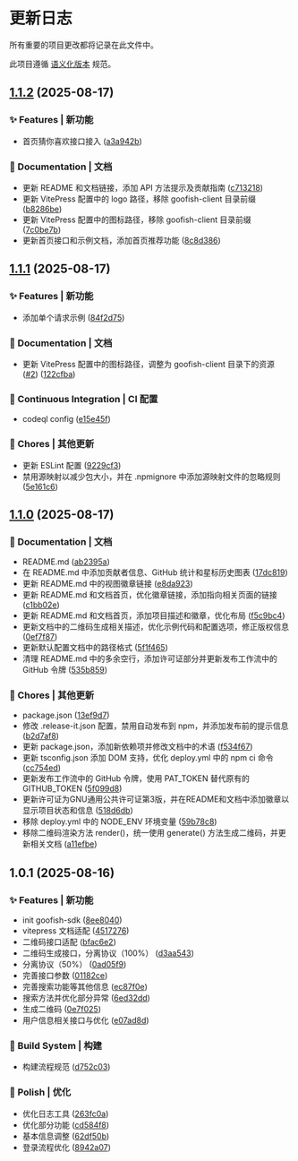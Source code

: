 # 更新日志

所有重要的项目更改都将记录在此文件中。

此项目遵循 [语义化版本](https://semver.org/lang/zh-CN/) 规范。



## [1.1.2](https://github.com/11273/goofish-client/compare/v1.1.1...v1.1.2) (2025-08-17)

### ✨ Features | 新功能

* 首页猜你喜欢接口接入 ([a3a942b](https://github.com/11273/goofish-client/commit/a3a942b30e730cb999a46cd5554a64c46d6f29a6))

### 📝 Documentation | 文档

* 更新 README 和文档链接，添加 API 方法提示及贡献指南 ([c713218](https://github.com/11273/goofish-client/commit/c713218ececeee7437bdae92eccee94d2efbc611))
* 更新 VitePress 配置中的 logo 路径，移除 goofish-client 目录前缀 ([b8286be](https://github.com/11273/goofish-client/commit/b8286be9d4ab228ffb0e0ca73adb8dae99d95997))
* 更新 VitePress 配置中的图标路径，移除 goofish-client 目录前缀 ([7c0be7b](https://github.com/11273/goofish-client/commit/7c0be7b01857e54a10822fae375739843b54374d))
* 更新首页接口和示例文档，添加首页推荐功能 ([8c8d386](https://github.com/11273/goofish-client/commit/8c8d38636a41c56f53deae5e059d67d94f71bff1))

## [1.1.1](https://github.com/11273/goofish-client/compare/v1.1.0...v1.1.1) (2025-08-17)

### ✨ Features | 新功能

* 添加单个请求示例 ([84f2d75](https://github.com/11273/goofish-client/commit/84f2d7592bf1effb4f01458249a09997e9c00919))

### 📝 Documentation | 文档

* 更新 VitePress 配置中的图标路径，调整为 goofish-client 目录下的资源 ([#2](https://github.com/11273/goofish-client/issues/2)) ([122cfba](https://github.com/11273/goofish-client/commit/122cfbaac3ce8d8ef66b5caf958e7d7af8cc0d68))

### 🔧 Continuous Integration | CI 配置

* codeql config ([e15e45f](https://github.com/11273/goofish-client/commit/e15e45fc5bd58ba6538567929049ff0d6e32bb03))

### 🎫 Chores | 其他更新

* 更新 ESLint 配置 ([9229cf3](https://github.com/11273/goofish-client/commit/9229cf30e07b47216b4cccde7ce2d4966d2574e4))
* 禁用源映射以减少包大小，并在 .npmignore 中添加源映射文件的忽略规则 ([5e161c6](https://github.com/11273/goofish-client/commit/5e161c66b75c53878f33df8474bb34fc4e90f965))

## [1.1.0](https://github.com/11273/goofish-client/compare/v1.0.1...v1.1.0) (2025-08-17)

### 📝 Documentation | 文档

* README.md ([ab2395a](https://github.com/11273/goofish-client/commit/ab2395a1bee5a827e01b54612653082f74e0b3f0))
* 在 README.md 中添加贡献者信息、GitHub 统计和星标历史图表 ([17dc819](https://github.com/11273/goofish-client/commit/17dc819a6e41dac3007145157b70532b4ff4f222))
* 更新 README.md 中的视图徽章链接 ([e8da923](https://github.com/11273/goofish-client/commit/e8da9233cf46dfaac67607bd136064a0d1063a4a))
* 更新 README.md 和文档首页，优化徽章链接，添加指向相关页面的链接 ([c1bb02e](https://github.com/11273/goofish-client/commit/c1bb02e7be5e526b06b98f54d4b4ed3b0b2523e9))
* 更新 README.md 和文档首页，添加项目描述和徽章，优化布局 ([f5c9bc4](https://github.com/11273/goofish-client/commit/f5c9bc4bead8e4420aa58af8bdc8b891969d6056))
* 更新文档中的二维码生成相关描述，优化示例代码和配置选项，修正版权信息 ([0ef7f87](https://github.com/11273/goofish-client/commit/0ef7f8707c697ebca31d736f75e1e870c2872670))
* 更新默认配置文档中的路径格式 ([5f1f465](https://github.com/11273/goofish-client/commit/5f1f46540af602339eb292fd3a496cba6597b2de))
* 清理 README.md 中的多余空行，添加许可证部分并更新发布工作流中的 GitHub 令牌 ([535b859](https://github.com/11273/goofish-client/commit/535b859c50ac912b84b7c13f2e157e14ac00d2ac))

### 🎫 Chores | 其他更新

* package.json ([13ef9d7](https://github.com/11273/goofish-client/commit/13ef9d7c415c04f183bab34b42fcae0c024b9634))
* 修改 .release-it.json 配置，禁用自动发布到 npm，并添加发布前的提示信息 ([b2d7af8](https://github.com/11273/goofish-client/commit/b2d7af8d8d760f371c3591e49047a3b130f4070b))
* 更新 package.json，添加新依赖项并修改文档中的术语 ([f534f67](https://github.com/11273/goofish-client/commit/f534f671808fd99e848dac414b0c620e9de4c613))
* 更新 tsconfig.json 添加 DOM 支持，优化 deploy.yml 中的 npm ci 命令 ([cc754ed](https://github.com/11273/goofish-client/commit/cc754edfde7d88d5846708f057caed2e3938bfb4))
* 更新发布工作流中的 GitHub 令牌，使用 PAT_TOKEN 替代原有的 GITHUB_TOKEN ([5f099d8](https://github.com/11273/goofish-client/commit/5f099d83836c1077c2d9eb61e60345dfac786519))
* 更新许可证为GNU通用公共许可证第3版，并在README和文档中添加徽章以显示项目状态和信息 ([518d6db](https://github.com/11273/goofish-client/commit/518d6db0d4e66da578d6b7b653244d281cab4d22))
* 移除 deploy.yml 中的 NODE_ENV 环境变量 ([59b78c8](https://github.com/11273/goofish-client/commit/59b78c87b8d9ecbcfce915db29c80ef4606a62e8))
* 移除二维码渲染方法 render()，统一使用 generate() 方法生成二维码，并更新相关文档 ([a11efbe](https://github.com/11273/goofish-client/commit/a11efbe1fd9add9679f72cded6f61049192d509e))

## 1.0.1 (2025-08-16)

### ✨ Features | 新功能

* init goofish-sdk ([8ee8040](https://github.com/11273/goofish-client/commit/8ee8040f01c53ff6ba65f1caaac18ea64e6113e5))
* vitepress 文档适配 ([4517276](https://github.com/11273/goofish-client/commit/451727611f4161f124c2f4ab97bfc84dd9d2eceb))
* 二维码接口适配 ([bfac6e2](https://github.com/11273/goofish-client/commit/bfac6e2d88eb5aaff3b8246cda4d5522b2ffd597))
* 二维码生成接口，分离协议（100%） ([d3aa543](https://github.com/11273/goofish-client/commit/d3aa543e0200234d7a0deda7b8ffb13115e32b7b))
* 分离协议（50%） ([0ad05f9](https://github.com/11273/goofish-client/commit/0ad05f9de12c7ecc148c3eb9f3d37da325a94e1c))
* 完善接口参数 ([01182ce](https://github.com/11273/goofish-client/commit/01182ceba1457ced4c30bf5692a669633e3267e7))
* 完善搜索功能等其他信息 ([ec87f0e](https://github.com/11273/goofish-client/commit/ec87f0e6afdf0c588784e6b239885d6172f60bf4))
* 搜索方法并优化部分异常 ([6ed32dd](https://github.com/11273/goofish-client/commit/6ed32dd781dbc872c4d4072da120fae458a7c62a))
* 生成二维码 ([0e7f025](https://github.com/11273/goofish-client/commit/0e7f0258055c0ddd4e006d03236287182dea9e34))
* 用户信息相关接口与优化 ([e07ad8d](https://github.com/11273/goofish-client/commit/e07ad8dc7be28ad6a2e2b33869cd241d8e874a67))

### 👷‍ Build System | 构建

* 构建流程规范 ([d752c03](https://github.com/11273/goofish-client/commit/d752c03b8c0939b9471ac2ebed662e5106b5a911))

### 💅 Polish | 优化

* 优化日志工具 ([263fc0a](https://github.com/11273/goofish-client/commit/263fc0a3a2cb8dfba5971dbc3d980e94bef2a8f2))
* 优化部分功能 ([cd584f8](https://github.com/11273/goofish-client/commit/cd584f8ea543c4532c0b1c42a3dd548ec6b7d1da))
* 基本信息调整 ([62df50b](https://github.com/11273/goofish-client/commit/62df50be7f4ae4d54ad4b15229dbb7e653e3d856))
* 登录流程优化 ([8942a07](https://github.com/11273/goofish-client/commit/8942a076e4b61ae26bfc17ec16f70ac57d211dfd))
